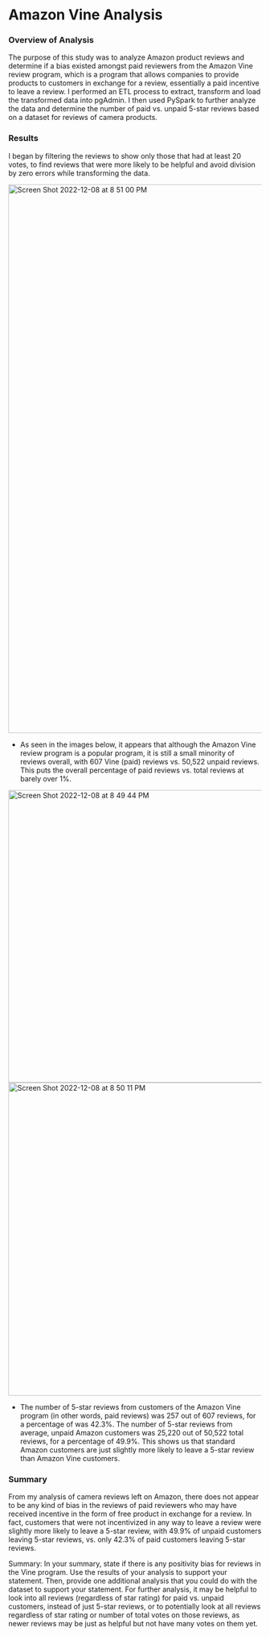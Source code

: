 # Amazon Vine Analysis

### Overview of Analysis

  The purpose of this study was to analyze Amazon product reviews and determine if a bias existed amongst paid reviewers from the Amazon Vine review program, which is a program that allows companies to provide products to customers in exchange for a review, essentially a paid incentive to leave a review. I performed an ETL process to extract, transform and load the transformed data into pgAdmin. I then used PySpark to further analyze the data and determine the number of paid vs. unpaid 5-star reviews based on a dataset for reviews of camera products. 

### Results

I began by filtering the reviews to show only those that had at least 20 votes, to find reviews that were more likely to be helpful and avoid division by zero errors while transforming the data. 

<img width="1090" alt="Screen Shot 2022-12-08 at 8 51 00 PM" src="https://user-images.githubusercontent.com/105175961/206621907-6dac9f0d-d929-44b4-a837-06e21dd1cf5d.png">

* As seen in the images below, it appears that although the Amazon Vine review program is a popular program, it is still a small minority of reviews overall, with 607 Vine (paid) reviews vs. 50,522 unpaid reviews. This puts the overall percentage of paid reviews vs. total reviews at barely over 1%.


<img width="581" alt="Screen Shot 2022-12-08 at 8 49 44 PM" src="https://user-images.githubusercontent.com/105175961/206621067-639053bd-37e8-467e-a552-d10c16754d93.png"><img width="622" alt="Screen Shot 2022-12-08 at 8 50 11 PM" src="https://user-images.githubusercontent.com/105175961/206621084-f23053d9-9f69-4db8-902d-c68cfbe75771.png">

* The number of 5-star reviews from customers of the Amazon Vine program (in other words, paid reviews) was 257 out of 607 reviews, for a percentage of  was 42.3%. The number of 5-star reviews from average, unpaid Amazon customers was 25,220 out of 50,522 total reviews, for a percentage of 49.9%. This shows us that standard Amazon customers are just slightly more likely to leave a 5-star review than Amazon Vine customers. 

### Summary 

From my analysis of camera reviews left on Amazon, there does not appear to be any kind of bias in the reviews of paid reviewers who may have received incentive in the form of free product in exchange for a review. In fact, customers that were not incentivized in any way to leave a review were slightly more likely to leave a 5-star review, with 49.9% of unpaid customers leaving 5-star reviews, vs. only 42.3% of paid customers leaving 5-star reviews.


Summary: In your summary, state if there is any positivity bias for reviews in the Vine program. Use the results of your analysis to support your statement. Then, provide one additional analysis that you could do with the dataset to support your statement. For further analysis, it may be helpful to look into all reviews (regardless of star rating) for paid vs. unpaid customers, instead of just 5-star reviews, or to potentially look at all reviews regardless of star rating or number of total votes on those reviews, as newer reviews may be just as helpful but not have many votes on them yet. 
